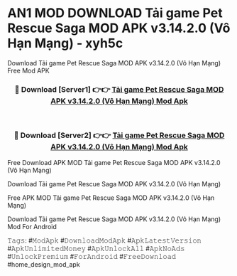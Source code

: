 # AN1 MOD DOWNLOAD Tải game Pet Rescue Saga MOD APK v3.14.2.0 (Vô Hạn Mạng) - xyh5c
Download Tải game Pet Rescue Saga MOD APK v3.14.2.0 (Vô Hạn Mạng) Free Mod APK

<div align="center">
<h3>🔴 Download [Server1] 👉👉 <a href="https://apk-comot.site?title=Tải_game_Pet_Rescue_Saga_MOD_APK_v3.14.2.0_(Vô_Hạn_Mạng)">Tải game Pet Rescue Saga MOD APK v3.14.2.0 (Vô Hạn Mạng) Mod Apk</a></h3><br>

<h3>🔴 Download [Server2] 👉👉 <a href="https://apk-comot.site?title=Tải_game_Pet_Rescue_Saga_MOD_APK_v3.14.2.0_(Vô_Hạn_Mạng)">Tải game Pet Rescue Saga MOD APK v3.14.2.0 (Vô Hạn Mạng) Mod Apk</a></h3>
</div>


Free Download APK MOD Tải game Pet Rescue Saga MOD APK v3.14.2.0 (Vô Hạn Mạng)

Download Tải game Pet Rescue Saga MOD APK v3.14.2.0 (Vô Hạn Mạng) 

Free APK MOD Tải game Pet Rescue Saga MOD APK v3.14.2.0 (Vô Hạn Mạng) 

Download Tải game Pet Rescue Saga MOD APK v3.14.2.0 (Vô Hạn Mạng) Mod For Android

𝚃𝚊𝚐𝚜: #𝙼𝚘𝚍𝙰𝚙𝚔 #𝙳𝚘𝚠𝚗𝚕𝚘𝚊𝚍𝙼𝚘𝚍𝙰𝚙𝚔 #𝙰𝚙𝚔𝙻𝚊𝚝𝚎𝚜𝚝𝚅𝚎𝚛𝚜𝚒𝚘𝚗 #𝙰𝚙𝚔𝚄𝚗𝚕𝚒𝚖𝚒𝚝𝚎𝚍𝙼𝚘𝚗𝚎𝚢 #𝙰𝚙𝚔𝚄𝚗𝚕𝚘𝚌𝚔𝙰𝚕𝚕 #𝙰𝚙𝚔𝙽𝚘𝙰𝚍𝚜 #𝚄𝚗𝚕𝚘𝚌𝚔𝙿𝚛𝚎𝚖𝚒𝚞𝚖 #𝙵𝚘𝚛𝙰𝚗𝚍𝚛𝚘𝚒𝚍 #𝙵𝚛𝚎𝚎𝙳𝚘𝚠𝚗𝚕𝚘𝚊𝚍 #home_design_mod_apk
